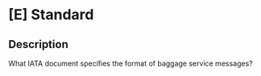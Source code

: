 # [E] Standard

## Description

What IATA document specifies the format of baggage service messages?

